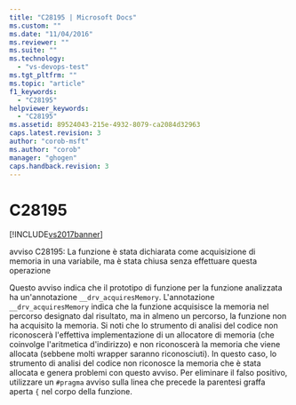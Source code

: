 ```yaml
---
title: "C28195 | Microsoft Docs"
ms.custom: ""
ms.date: "11/04/2016"
ms.reviewer: ""
ms.suite: ""
ms.technology: 
  - "vs-devops-test"
ms.tgt_pltfrm: ""
ms.topic: "article"
f1_keywords: 
  - "C28195"
helpviewer_keywords: 
  - "C28195"
ms.assetid: 89524043-215e-4932-8079-ca2084d32963
caps.latest.revision: 3
author: "corob-msft"
ms.author: "corob"
manager: "ghogen"
caps.handback.revision: 3
---
```

# C28195
[!INCLUDE[vs2017banner](../code-quality/includes/vs2017banner.md)]

avviso C28195: La funzione è stata dichiarata come acquisizione di memoria in una variabile, ma è stata chiusa senza effettuare questa operazione  
  
 Questo avviso indica che il prototipo di funzione per la funzione analizzata ha un'annotazione `__drv_acquiresMemory`.  L'annotazione `__drv_acquiresMemory` indica che la funzione acquisisce la memoria nel percorso designato dal risultato, ma in almeno un percorso, la funzione non ha acquisito la memoria.  Si noti che lo strumento di analisi del codice non riconoscerà l'effettiva implementazione di un allocatore di memoria \(che coinvolge l'aritmetica d'indirizzo\) e non riconoscerà la memoria che viene allocata \(sebbene molti wrapper saranno riconosciuti\).  In questo caso, lo strumento di analisi del codice non riconosce la memoria che è stata allocata e genera problemi con questo avviso.  Per eliminare il falso positivo, utilizzare un `#pragma` avviso sulla linea che precede la parentesi graffa aperta `{` nel corpo della funzione.